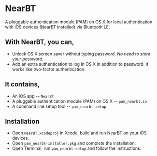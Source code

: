 NearBT
======

A pluggable authentication module (PAM) on OS X for local authentication with iOS devices (NearBT installed) via Bluetooth LE.

With NearBT, you can,
---------------------

- Unlock OS X screen saver without typing password. *No need to store your password.*
- Add an extra authentication to log in OS X in addition to password. It works like two-factor authentication.

It contains,
------------

* An iOS app -- `NearBT`
* A pluggable authentication module (PAM) on OS X -- `pam_nearbt.so`
* A command line setup tool -- `pam_nearbt-setup`

Installation
------------

- Open `NearBT.xcodeproj` in Xcode, build and run NearBT on your iOS devices.
- Open `pam_nearbt-installer.pkg` and complete the installation.
- Open Terminal, run `pam_nearbt-setup` and follow the instructions.
